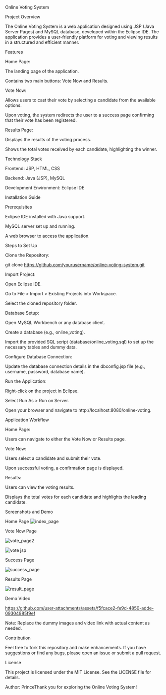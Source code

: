 Online Voting System

Project Overview

The Online Voting System is a web application designed using JSP (Java Server Pages) and MySQL database, developed within the Eclipse IDE. The application provides a user-friendly platform for voting and viewing results in a structured and efficient manner.

Features

Home Page:

The landing page of the application.

Contains two main buttons: Vote Now and Results.

Vote Now:

Allows users to cast their vote by selecting a candidate from the available options.

Upon voting, the system redirects the user to a success page confirming that their vote has been registered.

Results Page:

Displays the results of the voting process.

Shows the total votes received by each candidate, highlighting the winner.

Technology Stack

Frontend: JSP, HTML, CSS

Backend: Java (JSP), MySQL

Development Environment: Eclipse IDE

Installation Guide

Prerequisites

Eclipse IDE installed with Java support.

MySQL server set up and running.

A web browser to access the application.

Steps to Set Up

Clone the Repository:

git clone https://github.com/yourusername/online-voting-system.git

Import Project:

Open Eclipse IDE.

Go to File > Import > Existing Projects into Workspace.

Select the cloned repository folder.

Database Setup:

Open MySQL Workbench or any database client.

Create a database (e.g., online_voting).

Import the provided SQL script (database/online_voting.sql) to set up the necessary tables and dummy data.

Configure Database Connection:

Update the database connection details in the dbconfig.jsp file (e.g., username, password, database name).

Run the Application:

Right-click on the project in Eclipse.

Select Run As > Run on Server.

Open your browser and navigate to http://localhost:8080/online-voting.

Application Workflow

Home Page:

Users can navigate to either the Vote Now or Results page.

Vote Now:

Users select a candidate and submit their vote.

Upon successful voting, a confirmation page is displayed.

Results:

Users can view the voting results.

Displays the total votes for each candidate and highlights the leading candidate.

Screenshots and Demo

Home Page
![index_page](https://github.com/user-attachments/assets/16719c9f-99bc-4f22-b19e-1ea05da5cda3)



Vote Now Page

![vote_page2](https://github.com/user-attachments/assets/667d83eb-62e0-4ffb-ab3a-205dc0760172)

![vote jsp](https://github.com/user-attachments/assets/a3ffb3b5-7e10-4265-87eb-c4cab59a05c8)

Success Page


![success_page](https://github.com/user-attachments/assets/e8ea751b-0036-43e6-aba7-2b26c46e2a47)

Results Page


![result_page](https://github.com/user-attachments/assets/274777ea-7c74-4ce1-89df-5a1b9742a771)

Demo Video



https://github.com/user-attachments/assets/f5fcace2-fe9d-4850-adde-09304985f9ef



Note: Replace the dummy images and video link with actual content as needed.

Contribution

Feel free to fork this repository and make enhancements. If you have suggestions or find any bugs, please open an issue or submit a pull request.

License

This project is licensed under the MIT License. See the LICENSE file for details.

Author: PrinceThank you for exploring the Online Voting System!
